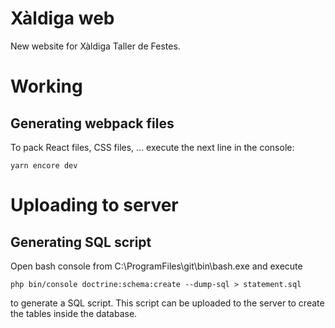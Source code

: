 # Xàldiga web
New website for Xàldiga Taller de Festes.

# Working

## Generating webpack files
To pack React files, CSS files, ... execute the next line in the console:
```
yarn encore dev
```

# Uploading to server

## Generating SQL script
Open bash console from C:\ProgramFiles\git\bin\bash.exe and execute 
```
php bin/console doctrine:schema:create --dump-sql > statement.sql
```
to generate a SQL script. This script can be uploaded to the server to create the tables inside the database.
